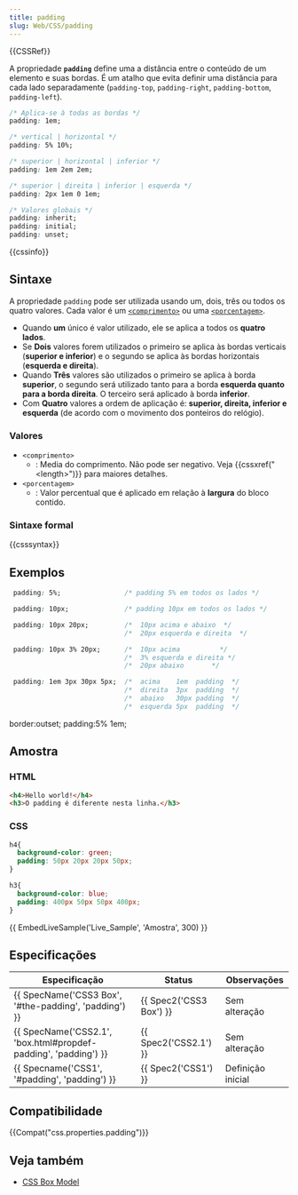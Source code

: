 ```yaml
---
title: padding
slug: Web/CSS/padding
---
```


{{CSSRef}}

A propriedade **`padding`** define uma a distância entre o conteúdo de um elemento e suas bordas. É um atalho que evita definir uma distância para cada lado separadamente (`padding-top`, `padding-right`, `padding-bottom`, `padding-left`).

```css
/* Aplica-se à todas as bordas */
padding: 1em;

/* vertical | horizontal */
padding: 5% 10%;

/* superior | horizontal | inferior */
padding: 1em 2em 2em;

/* superior | direita | inferior | esquerda */
padding: 2px 1em 0 1em;

/* Valores globais */
padding: inherit;
padding: initial;
padding: unset;
```

{{cssinfo}}

## Sintaxe

A propriedade `padding` pode ser utilizada usando um, dois, três ou todos os quatro valores. Cada valor é um [`<comprimento>`](#length) ou uma [`<porcentagem>`](#percentage).

- Quando **um** único é valor utilizado, ele se aplica a todos os **quatro lados**.
- Se **Dois** valores forem utilizados o primeiro se aplica às bordas verticais (**superior e inferior**) e o segundo se aplica às bordas horizontais (**esquerda e direita**).
- Quando **Três** valores são utilizados o primeiro se aplica à borda **superior**, o segundo será utilizado tanto para a borda **esquerda quanto para a borda direita**. O terceiro será aplicado à borda **inferior**.
- Com **Quatro** valores a ordem de aplicação é: **superior, direita, inferior e esquerda** (de acordo com o movimento dos ponteiros do relógio).

### Valores

- `<comprimento>`
  - : Media do comprimento. Não pode ser negativo. Veja {{cssxref("&lt;length&gt;")}} para maiores detalhes.
- `<porcentagem>`
  - : Valor percentual que é aplicado em relação à **largura** do bloco contido.

### Sintaxe formal

{{csssyntax}}

## Exemplos

```css
 padding: 5%;                /* padding 5% em todos os lados */
```

```css
 padding: 10px;              /* padding 10px em todos os lados */
```

```css
 padding: 10px 20px;         /*  10px acima e abaixo  */
                             /*  20px esquerda e direita  */
```

```css
 padding: 10px 3% 20px;      /*  10px acima          */
                             /*  3% esquerda e direita */
                             /*  20px abaixo       */
```

```css
 padding: 1em 3px 30px 5px;  /*  acima    1em  padding  */
                             /*  direita  3px  padding  */
                             /*  abaixo   30px padding  */
                             /*  esquerda 5px  padding  */
```

border:outset; padding:5% 1em;

## Amostra

### HTML

```html
<h4>Hello world!</h4>
<h3>O padding é diferente nesta linha.</h3>
```

### CSS

```css
h4{
  background-color: green;
  padding: 50px 20px 20px 50px;
}

h3{
  background-color: blue;
  padding: 400px 50px 50px 400px;
}
```

{{ EmbedLiveSample('Live_Sample', 'Amostra', 300) }}

## Especificações

| Especificação                                                                        | Status                           | Observações       |
| ------------------------------------------------------------------------------------ | -------------------------------- | ----------------- |
| {{ SpecName('CSS3 Box', '#the-padding', 'padding') }}             | {{ Spec2('CSS3 Box') }} | Sem alteração     |
| {{ SpecName('CSS2.1', 'box.html#propdef-padding', 'padding') }} | {{ Spec2('CSS2.1') }}     | Sem alteração     |
| {{ Specname('CSS1', '#padding', 'padding') }}                         | {{ Spec2('CSS1') }}         | Definição inicial |

## Compatibilidade

{{Compat("css.properties.padding")}}

## Veja também

- [CSS Box Model](/pt-BR/CSS/box_model)
